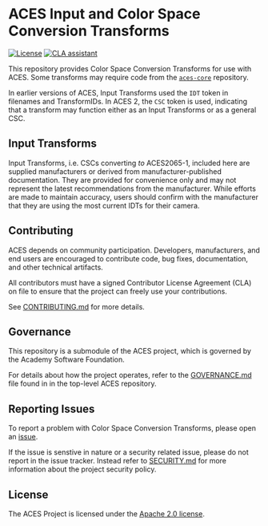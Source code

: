 <!-- SPDX-License-Identifier: Apache-2.0 -->
<!-- Copyright Contributors to the ACES Project. -->

# ACES Input and Color Space Conversion Transforms

[![License](https://img.shields.io/badge/License-Apache_2.0-blue.svg)](https://opensource.org/licenses/Apache-2.0)
[![CLA
assistant](https://cla-assistant.io/readme/badge/ampas/aces-input-and-colorspaces)](https://cla-assistant.io/ampas/aces-input-and-colorspaces)

This repository provides Color Space Conversion Transforms for use with ACES.
Some transforms may require code from the
[`aces-core`](https://github.com/ampas/aces-dev) repository. 

In earlier versions of ACES, Input Transforms used the `IDT` token in filenames
and TransformIDs. In ACES 2, the `CSC` token is used, indicating that a
transform may function either as an Input Transforms or as a general CSC.

## Input Transforms
Input Transforms, i.e. CSCs converting _to_ ACES2065-1, included here are
supplied manufacturers or derived from manufacturer-published documentation.
They are provided for convenience only and may not represent the latest
recommendations from the manufacturer. While efforts are made to maintain
accuracy, users should confirm with the manufacturer that they are using the
most current IDTs for their camera.

## Contributing

ACES depends on community participation. Developers, manufacturers, and end
users are encouraged to contribute code, bug fixes, documentation, and other
technical artifacts.

All contributors must have a signed Contributor License Agreement (CLA) on file
to ensure that the project can freely use your contributions. 

See [CONTRIBUTING.md](./CONTRIBUTING.md) for more details.

## Governance

This repository is a submodule of the ACES project, which is governed by the
Academy Software Foundation.

For details about how the project operates, refer to the
[GOVERNANCE.md](https://github.com/ampas/aces/blob/main/GOVERNANCE.md) file
found in in the top-level ACES repository.

## Reporting Issues

To report a problem with Color Space Conversion Transforms, please open an
[issue](https://github.com/ampas/aces-input-and-colorspaces/issues).

If the issue is senstive in nature or a security related issue, please do not
report in the issue tracker. Instead refer to [SECURITY.md](SECURITY.md) for
more information about the project security policy.

## License

The ACES Project is licensed under the [Apache 2.0 license](./LICENSE).